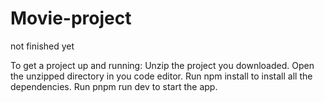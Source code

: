 # Movie-project
not finished yet


To get a project up and running:
  Unzip the project you downloaded.
  Open the unzipped directory in you code editor.
  Run npm install to install all the dependencies.
  Run pnpm run dev to start the app.  

